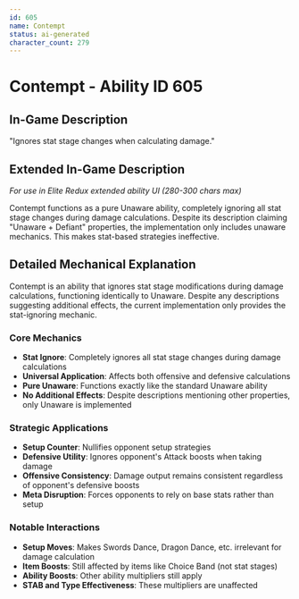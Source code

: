 ```yaml
---
id: 605
name: Contempt
status: ai-generated
character_count: 279
---
```


# Contempt - Ability ID 605

## In-Game Description
"Ignores stat stage changes when calculating damage."

## Extended In-Game Description
*For use in Elite Redux extended ability UI (280-300 chars max)*

Contempt functions as a pure Unaware ability, completely ignoring all stat stage changes during damage calculations. Despite its description claiming "Unaware + Defiant" properties, the implementation only includes unaware mechanics. This makes stat-based strategies ineffective.

## Detailed Mechanical Explanation

Contempt is an ability that ignores stat stage modifications during damage calculations, functioning identically to Unaware. Despite any descriptions suggesting additional effects, the current implementation only provides the stat-ignoring mechanic.

### Core Mechanics
- **Stat Ignore**: Completely ignores all stat stage changes during damage calculations
- **Universal Application**: Affects both offensive and defensive calculations
- **Pure Unaware**: Functions exactly like the standard Unaware ability
- **No Additional Effects**: Despite descriptions mentioning other properties, only Unaware is implemented

### Strategic Applications
- **Setup Counter**: Nullifies opponent setup strategies
- **Defensive Utility**: Ignores opponent's Attack boosts when taking damage
- **Offensive Consistency**: Damage output remains consistent regardless of opponent's defensive boosts
- **Meta Disruption**: Forces opponents to rely on base stats rather than setup

### Notable Interactions
- **Setup Moves**: Makes Swords Dance, Dragon Dance, etc. irrelevant for damage calculation
- **Item Boosts**: Still affected by items like Choice Band (not stat stages)
- **Ability Boosts**: Other ability multipliers still apply
- **STAB and Type Effectiveness**: These multipliers are unaffected